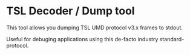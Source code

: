 # TSL Decoder / Dump tool
This tool allows you dumping TSL UMD protocol v3.x frames to stdout.

Useful for debuging applications using this de-facto industry standard-protocol.
